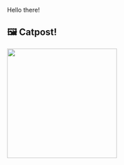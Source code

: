 Hello there!



## 🖼️ Catpost!

<sub>
    <img src="https://cdn2.thecatapi.com/images/dpq.jpg" height="256">
</sub>

